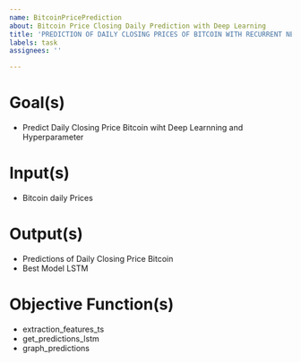 ```yaml
---
name: BitcoinPricePrediction
about: Bitcoin Price Closing Daily Prediction with Deep Learning
title: 'PREDICTION OF DAILY CLOSING PRICES OF BITCOIN WITH RECURRENT NEURAL NETWORKS (with LSTM) AND HYPERPARAMETER OPTIMIZATION WITH KERAS MODELS'
labels: task
assignees: ''

---
```


# Goal(s)

- Predict Daily Closing Price Bitcoin wiht Deep Learnning and Hyperparameter

# Input(s)

- Bitcoin daily Prices

# Output(s)

- Predictions of Daily Closing Price Bitcoin
- Best Model LSTM

# Objective Function(s)

- extraction_features_ts
- get_predictions_lstm
- graph_predictions
